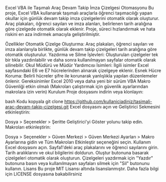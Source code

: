 Excel VBA ile Taşımalı Araç Devam Takip İmza Çizelgesi Otomasyonu
Bu proje, Excel VBA kullanarak taşımalı araçlarla öğrenci taşımacılığı yapan okullar için günlük devam takip imza çizelgelerini otomatik olarak oluşturur. Araç plakaları, öğrenci sayıları ve imza alanları, belirlenen tarih aralığına göre çizelgede otomatik olarak eklenir. Proje, süreci hızlandırmak ve hata riskini en aza indirmek amacıyla geliştirilmiştir.

Özellikler
Otomatik Çizelge Oluşturma: Araç plakaları, öğrenci sayıları ve imza alanlarıyla birlikte, günlük devam takip çizelgeleri tarih aralığına göre otomatik oluşturulur.
Yazdırma ve Silme İşlevleri: Oluşturulan çizelgeler tek bir tıkla yazdırılabilir ve daha sonra kullanılmayan sayfalar otomatik olarak silinebilir.
Okul Müdürü ve Müdür Yardımcısı İsimleri: İlgili isimler Excel sayfasındaki E6 ve E7 hücrelerinden alınarak çizelgeye eklenir.
Esnek Hücre Koruma: Belirli hücreler şifre ile korunarak yanlışlıkla yapılan düzenlemeler önlenir.
Gereksinimler
Excel 2010 veya daha yeni bir sürüm
VBA Makro Güvenliği etkin olmalı (Makroları çalıştırmak için güvenlik ayarlarından makrolara izin verin)
Kurulum
Proje dosyasını indirin veya klonlayın:

bash
Kodu kopyala
git clone https://github.com/kullaniciadiniz/tasimali-arac-devam-takip-cizelgesi.git
Excel dosyasını açın ve Geliştirici Sekmesini etkinleştirin:

Dosya > Seçenekler > Şeritte Geliştirici'yi Göster yolunu takip edin.
Makroları etkinleştirin:

Dosya > Seçenekler > Güven Merkezi > Güven Merkezi Ayarları > Makro Ayarlarına gidin ve Tüm Makroları Etkinleştir seçeneğini seçin.
Kullanım
Excel dosyasını açın.
Sayfa1'deki araç plakalarını ve öğrenci sayılarını girin.
Tarih aralıklarını ve okul bilgilerini doldurun.
Oluştur butonuna basarak çizelgeleri otomatik olarak oluşturun.
Çizelgeleri yazdırmak için "Yazdır" butonuna basın veya kullanılmayan sayfaları silmek için "Sil" butonunu kullanın.
Lisans
Bu proje MIT Lisansı altında lisanslanmıştır. Daha fazla bilgi için LICENSE dosyasına bakabilirsiniz
